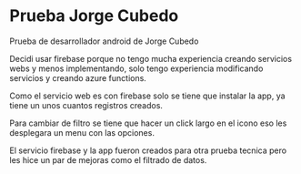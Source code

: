 # Prueba Jorge Cubedo
Prueba de desarrollador android de Jorge Cubedo

Decidi usar firebase porque no tengo mucha experiencia creando servicios webs y menos implementando, solo tengo experiencia modificando servicios y creando azure functions.

Como el servicio web es con firebase solo se tiene que instalar la app, ya tiene un unos cuantos registros creados.

Para cambiar de filtro se tiene que hacer un click largo en el icono eso les desplegara un menu con las opciones.

El servicio firebase y la app fueron creados para otra prueba tecnica pero les hice un par de mejoras como el filtrado de datos.
